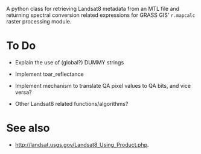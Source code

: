 A python class for retrieving Landsat8 metadata from an MTL file and returning
spectral conversion related expressions for GRASS GIS' `r.mapcalc` raster
processing module.

# To Do

- Explain the use of (global?) DUMMY strings

- Implement toar_reflectance

- Implement mechanism to translate QA pixel values to QA bits, and vice versa?

- Other Landsat8 related functions/algorithms?

# See also

- <http://landsat.usgs.gov/Landsat8_Using_Product.php>.

